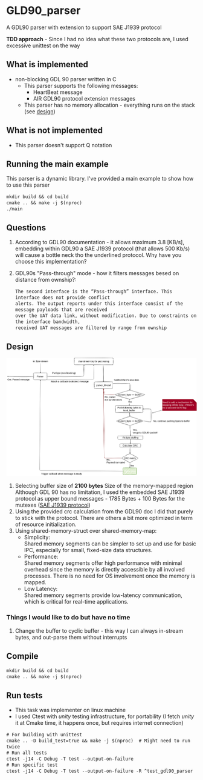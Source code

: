 # GLD90_parser

A GDL90 parser with extension to support SAE J1939 protocol

**TDD approach** - Since I had no idea what these two protocols are, I used excessive unittest on the way

## What is implemented

* non-blocking GDL 90 parser written in C
  * This parser supports the following messages:
    * HeartBeat message
    * AIR GDL90 protocol extension messages
  * This parser has no memory allocation - everything runs on the stack (see [design](#design))

## What is not implemented

* This parser doesn't support Q notation

## Running the main example

This parser is a dynamic library.
I've provided a main example to show how to use this parser

```shell
mkdir build && cd build
cmake .. && make -j $(nproc)
./main
```

## Questions

1. According to GDL90 documentation - it allows maximum 3.8 [KB/s], embedding within GDL90 a SAE J1939 protocol (that allows 500 Kb/s) will cause a bottle neck tho the underlined protocol. Why have you choose this implementation?
2. GDL90s "Pass-through" mode - how it filters messages besed on distance from ownship?:

    ```text
    The second interface is the “Pass-through” interface. This interface does not provide conflict
    alerts. The output reports under this interface consist of the message payloads that are received
    over the UAT data link, without modification. Due to constraints on the interface bandwidth,
    received UAT messages are filtered by range from ownship
    ```

## <a id="design"></a>Design

![ParserDesignHighLevel](doc/ParserDesignHighLevel.png "ParserDesignHighLevel")

1. Selecting buffer size of **2100 bytes**
   Size of the memory-mapped region
   Although GDL 90 has no limitation, I used the embedded SAE J1939 protocol as upper bound messages - 1785 Bytes + 100 Bytes for the mutexes ([SAE J1939 protocol](https://www.typhoon-hil.com/documentation/typhoon-hil-software-manual/References/j1939_protocol.html#:~:text=J1939%20defines%20the%20maximum%20message,sequence%208%20byte%20size%20messages.))
2. Using the provided crc calculation from the GDL90 doc
   I did that purely to stick with the protocol. There are others a bit more optimized in term of resource initialization.
3. Using shared-memory-struct over shared-memory-map:
   - Simplicity:  
        Shared memory segments can be simpler to set up and use for basic IPC, especially for small, fixed-size data structures.
   - Performance:  
        Shared memory segments offer high performance with minimal overhead since the memory is directly accessible by all involved processes. There is no need for OS involvement once the memory is mapped.
   - Low Latency:  
        Shared memory segments provide low-latency communication, which is critical for real-time applications.

### Things I would like to do but have no time

1. Change the buffer to cyclic buffer - this way I can always in-stream bytes, and out-parse them without interrupts

## Compile

```shell
mkdir build && cd build                                                                                                                                                                     
cmake .. && make -j $(nproc)  
```

## Run tests

* This task was implementer on linux machine
* I used Ctest with _unity_ testing infrastructure, for portability (I fetch _unity_ it at Cmake time, it happens once, but requires internet connection)

```shell
# For building with unittest
cmake .. -D build_test=true && make -j $(nproc)  # Might need to run twice
# Run all tests
ctest -j14 -C Debug -T test --output-on-failure
# Run specific test
ctest -j14 -C Debug -T test --output-on-failure -R ^test_gdl90_parser
```
